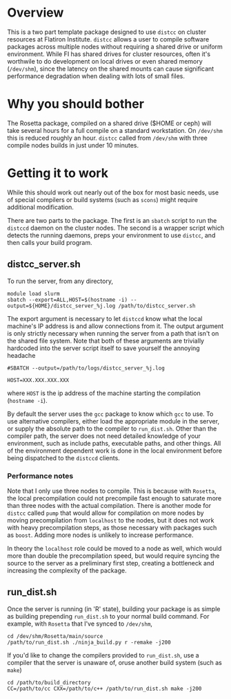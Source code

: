 # Overview
This is a two part template package designed to use `distcc` on cluster resources at Flatiron
Institute. `distcc` allows a user to compile software packages across multiple nodes without
requiring a shared drive or uniform environment. While FI has shared drives for cluster
resources, often it's worthwile to do development on local drives or even shared memory
(`/dev/shm`), since the latency on the shared mounts can cause significant performance
degradation when dealing with lots of small files.

# Why you should bother
The Rosetta package, compiled on a shared drive ($HOME or ceph) will take several hours for a
full compile on a standard workstation. On `/dev/shm` this is reduced roughly an hour. `distcc`
called from `/dev/shm` with three compile nodes builds in just under 10 minutes.

# Getting it to work
While this should work out nearly out of the box for most basic needs, use of special compilers
or build systems (such as `scons`) might require additional modification.

There are two parts to the package. The first is an `sbatch` script to run the `distccd` daemon
on the cluster nodes. The second is a wrapper script which detects the running daemons, preps
your environment to use `distcc`, and then calls your build program.

## distcc_server.sh
To run the server, from any directory,
```
module load slurm
sbatch --export=ALL,HOST=$(hostname -i) --output=${HOME}/distcc_server_%j.log /path/to/distcc_server.sh
```

The export argument is necessary to let `distccd` know what the local machine's IP address is
and allow connections from it. The output argument is only strictly necessary when running the
server from a path that isn't on the shared file system. Note that both of these arguments are
trivially hardcoded into the server script itself to save yourself the annoying headache

```
#SBATCH --output=/path/to/logs/distcc_server_%j.log

HOST=XXX.XXX.XXX.XXX
```
where `HOST` is the ip address of the machine starting the compilation (`hostname -i`).


By default the server uses the `gcc` package to know which `gcc` to use. To use alternative
compilers, either load the appropriate module in the server, or supply the absolute path to the
compiler to `run_dist.sh`. Other than the compiler path, the server does not need detailed
knowledge of your environment, such as include paths, executable paths, and other things. All
of the environment dependent work is done in the local environment before being dispatched to
the `distccd` clients.

### Performance notes
Note that I only use three nodes to compile. This is because with `Rosetta`, the local
precompilation could not precompile fast enough to saturate more than three nodes with the
actual compilation. There is another mode for `distcc` called `pump` that would allow for
compilation on more nodes by moving precompilation from `localhost` to the nodes, but it does
not work with heavy precompilation steps, as those necessary with packages such as
`boost`. Adding more nodes is unlikely to increase performance.

In theory the `localhost` role could be moved to a node as well, which would more than double
the precompilation speed, but would require syncing the source to the server as a preliminary
first step, creating a bottleneck and increasing the complexity of the package.

## run_dist.sh
Once the server is running (in 'R' state), building your package is as simple as building prepending
`run_dist.sh` to your normal build command. For example, with `Rosetta` that I've synced to
`/dev/shm`,

```
cd /dev/shm/Rosetta/main/source
/path/to/run_dist.sh ./ninja_build.py r -remake -j200
```

If you'd like to change the compilers provided to `run_dist.sh`, use a compiler that the server
is unaware of, oruse another build system (such as `make`)

```
cd /path/to/build_directory
CC=/path/to/cc CXX=/path/to/c++ /path/to/run_dist.sh make -j200
```

